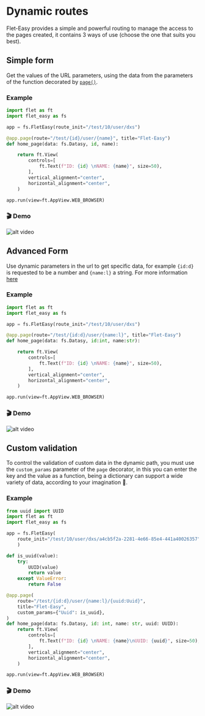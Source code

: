 # Dynamic routes

Flet-Easy provides a simple and powerful routing to manage the access to the pages created, it contains 3 ways of use (choose the one that suits you best).

## **Simple form**

Get the values ​​of the URL parameters, using the data from the parameters of the function decorated by [`page()`](/0.2.0/how-to-use/#decorator-page).

### **Example**

```python hl_lines="6 11"
import flet as ft
import flet_easy as fs

app = fs.FletEasy(route_init="/test/10/user/dxs")

@app.page(route="/test/{id}/user/{name}", title="Flet-Easy")
def home_page(data: fs.Datasy, id, name):

    return ft.View(
        controls=[
            ft.Text(f"ID: {id} \nNAME: {name}", size=50),
        ],
        vertical_alignment="center",
        horizontal_alignment="center",
    )

app.run(view=ft.AppView.WEB_BROWSER)
```

### 🎬 Demo

![alt video](assets/gifs/route-simple.gif "route simple")

## **Advanced Form**

Use dynamic parameters in the url to get specific data, for example `{id:d}` is requested to be a number and `{name:l}` a string. For more information [here](https://github.com/r1chardj0n3s/parse#format-specification)

### **Example**

```python hl_lines="4 6-7 11"
import flet as ft
import flet_easy as fs

app = fs.FletEasy(route_init="/test/10/user/dxs")

@app.page(route="/test/{id:d}/user/{name:l}", title="Flet-Easy")
def home_page(data: fs.Datasy, id:int, name:str):

    return ft.View(
        controls=[
            ft.Text(f"ID: {id} \nNAME: {name}", size=50),
        ],
        vertical_alignment="center",
        horizontal_alignment="center",
    )

app.run(view=ft.AppView.WEB_BROWSER)

```

### **🎬 Demo**

![alt video](assets/gifs/route-advanced.gif "route advanced")

## **Custom validation**

To control the validation of custom data in the dynamic path, you must use the `custom_params` parameter of the `page` decorator, in this you can enter the key and the value as a function, being a dictionary can support a wide variety of data, according to your imagination 🤔.

### **Example**

```python hl_lines="5-7 9-14 17 19"
from uuid import UUID
import flet as ft
import flet_easy as fs

app = fs.FletEasy(
    route_init="/test/10/user/dxs/a4cb5f2a-2281-4e66-85e4-441a40026357"
    )

def is_uuid(value):
    try:
        UUID(value)
        return value
    except ValueError:
        return False

@app.page(
    route="/test/{id:d}/user/{name:l}/{uuid:Uuid}",
    title="Flet-Easy",
    custom_params={"Uuid": is_uuid},
)
def home_page(data: fs.Datasy, id: int, name: str, uuid: UUID):
    return ft.View(
        controls=[
            ft.Text(f"ID: {id} \nNAME: {name}\nUUID: {uuid}", size=50),
        ],
        vertical_alignment="center",
        horizontal_alignment="center",
    )

app.run(view=ft.AppView.WEB_BROWSER)
```

### 🎬 **Demo**

![alt video](assets/gifs/route-custom.gif "route advanced")
  